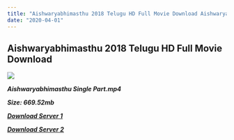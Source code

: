 ```yaml
---
title: "Aishwaryabhimasthu 2018 Telugu HD Full Movie Download Aishwaryabhimasthu Telugu HD Movie Download"
date: "2020-04-01"
---
```


## Aishwaryabhimasthu 2018 Telugu HD Full Movie Download 

![](https://images.moviebuff.com/8695c0f4-5b7f-4d72-ab31-327fc55dccd9?w=1000)

**_Aishwaryabhimasthu Single Part.mp4_**

**_Size: 669.52mb_**

**_[Download Server 1](https://openload.co/f/00Y3XAmTCOg)_**

**_[Download Server 2](https://openload.co/f/00Y3XAmTCOg)_**
